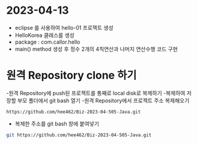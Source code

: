 # 2023-04-13
- eclipse 를 사용하여 hello-01 프로젝트 생성
- HelloKorea 클래스를 생성
- package :  com.callor.hello
- main() method 생성 후 정수 2개의 4칙연산과 나머지 연산수행 코드 구현

# 원격 Repository clone 하기
-원격 Repository에 push된 프로젝트를 통째로 local disk로 복제하기
-복제하여 저장할 부모 폴더에서 git bash 열기
-원격 Repository에서 프로젝트 주소 복제해오기
```
https://github.com/hee462/Biz-2023-04-505-Java.git
```
- 복제한 주소를 git bash 창에 붙여넣기
```bash
git https://github.com/hee462/Biz-2023-04-505-Java.git
```
